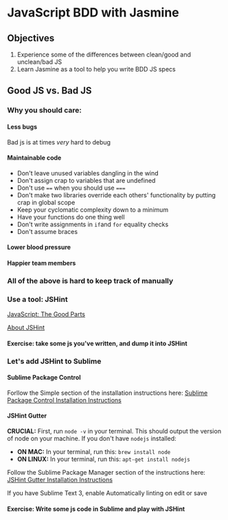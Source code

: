 # JavaScript BDD with Jasmine

## Objectives

1. Experience some of the differences between clean/good and unclean/bad JS
2. Learn Jasmine as a tool to help you write BDD JS specs

## Good JS vs. Bad JS

### Why you should care:

#### Less bugs

Bad js is at times *very* hard to debug

#### Maintainable code

* Don't leave unused variables dangling in the wind
* Don't assign crap to variables that are undefined
* Don't use `==` when you should use `===`
* Don't make two libraries override each others' functionality by putting crap in global scope
* Keep your cyclomatic complexity down to a minimum
* Have your functions do one thing well
* Don't write assignments in `if`and `for` equality checks
* Don't assume braces

#### Lower blood pressure

#### Happier team members

### All of the above is hard to keep track of manually

### Use a tool: JSHint

[JavaScript: The Good Parts](http://www.amazon.com/JavaScript-Good-Parts-Douglas-Crockford/dp/0596517742)

[About JSHint](http://www.jshint.com/about/)

#### Exercise: take some js you've written, and dump it into JSHint

### Let's add JSHint to Sublime

#### Sublime Package Control

Forllow the Simple section of the installation instructions here: [Sublime Package Control Installation Instructions](https://sublime.wbond.net/installation)

#### JSHint Gutter

**CRUCIAL:** First, run `node -v` in your terminal. This should output the version of node on your machine. If you don't have `nodejs` installed:

* **ON MAC:** In your terminal, run this: `brew install node`
* **ON LINUX:** In your terminal, run this: `apt-get install nodejs`

Follow the Sublime Package Manager section of the instructions here:
[JSHint Gutter Installation Instructions](https://sublime.wbond.net/packages/JSHint%20Gutter)

If you have Sublime Text 3, enable Automatically linting on edit or save

#### Exercise: Write some js code in Sublime and play with JSHint